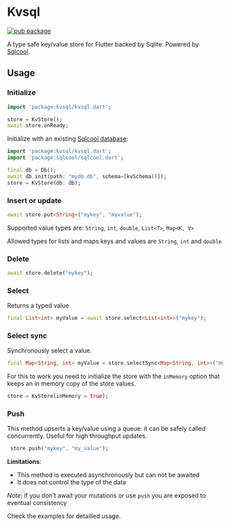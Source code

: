 # Kvsql

[![pub package](https://img.shields.io/pub/v/kvsql.svg)](https://pub.dartlang.org/packages/kvsql)

A type safe key/value store for Flutter backed by Sqlite. Powered by [Sqlcool](https://github.com/synw/sqlcool).

## Usage

### Initialize

   ```dart
   import 'package:kvsql/kvsql.dart';

   store = KvStore();
   await store.onReady;
   ```

Initialize with an existing [Sqlcool database](https://github.com/synw/sqlcool):

   ```dart
   import 'package:kvsql/kvsql.dart';
   import 'package:sqlcool/sqlcool.dart';

   final db = Db();
   await db.init(path: "mydb.db", schema=[kvSchema()]);
   store = KvStore(db: db);
   ```

### Insert or update

   ```dart
   await store.put<String>("mykey", "myvalue");
   ```

Supported value types are: `String`, `int`, `double`, `List<T>`, `Map<K, V>`

Allowed types for lists and maps keys and values are `String`, `int` and `double`

### Delete

   ```dart
   await store.delete("mykey");
   ```

### Select

Returns a typed value

   ```dart
   final List<int> myValue = await store.select<List<int>>("mykey");
   ```

### Select sync

Synchronously select a value.

   ```dart
   final Map<String, int> myValue = store.selectSync<Map<String, int>>("mykey");
   ```

For this to work you need to initialize the store with the `inMemory` option that keeps an in memory copy of the store values.

   ```dart
   store = KvStore(inMemory = true);
   ```

### Push

This method upserts a key/value using a queue: it can be safely
called concurrently. Useful for high throughput updates.

   ```dart
    store.push("mykey", "my_value");
   ```

**Limitations**:

- This method is executed asynchronously but can not be awaited
- It does not control the type of the data

*Note*: if you don't await your mutations or use `push` you are exposed to
eventual consistency

Check the examples for detailled usage.

